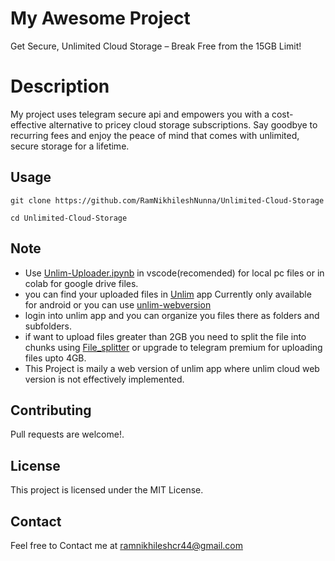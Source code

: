 # My Awesome Project

Get Secure, Unlimited Cloud Storage – Break Free from the 15GB Limit!

# Description

My project uses telegram secure api and empowers you with a cost-effective alternative to pricey cloud storage subscriptions. Say goodbye to recurring fees and enjoy the peace of mind that comes with unlimited, secure storage for a lifetime.

## Usage

`git clone https://github.com/RamNikhileshNunna/Unlimited-Cloud-Storage`

`cd Unlimited-Cloud-Storage`

## Note

* Use [Unlim-Uploader.ipynb](./Unlim-Uploader.ipynb) in vscode(recomended) for local pc files or in colab for google drive files.
* you can find your uploaded files in [Unlim](https://play.google.com/store/apps/details?id=com.kratosle.unlim&hl=en&gl=US) app Currently only available for android or you can use [unlim-webversion](https://unlim-cloud.web.app/files)
* login into unlim app and you can organize you files there as folders and subfolders.
* if want to upload files greater than 2GB you need to split the file into chunks using [File_splitter](https://github.com/RamNikhileshNunna/Unlimited-Cloud-Storage/blob/main/File_Splitter_Merger.ipynb) or upgrade to telegram premium for uploading files upto 4GB.
* This Project is maily a web version of unlim app where unlim cloud web version is not effectively implemented.

## Contributing

Pull requests are welcome!.

## License

This project is licensed under the MIT License. 

## Contact

Feel free to Contact me at ramnikhileshcr44@gmail.com
